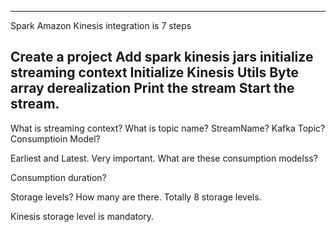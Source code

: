 ----
Spark Amazon Kinesis integration is 7 steps

Create a project
Add spark kinesis jars
initialize streaming context
Initialize Kinesis Utils
Byte array derealization
Print the stream
Start the stream.
---

What is streaming context?
What is topic name? StreamName? Kafka Topic?
Consumptioin Model?

Earliest and Latest. Very important. What are these consumption modelss?

Consumption duration?

Storage levels? How many are there. Totally 8 storage levels.

Kinesis storage level is mandatory.